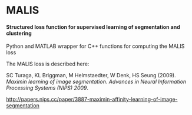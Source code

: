 # MALIS 
#### Structured loss function for supervised learning of segmentation and clustering

Python and MATLAB wrapper for C++ functions for computing the MALIS loss

The MALIS loss is described here:

SC Turaga, KL Briggman, M Helmstaedter, W Denk, HS Seung (2009). *Maximin learning of image segmentation*. _Advances in Neural Information Processing Systems (NIPS) 2009_.

http://papers.nips.cc/paper/3887-maximin-affinity-learning-of-image-segmentation

